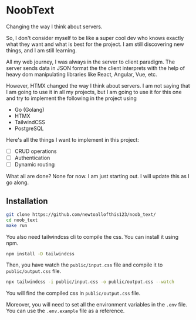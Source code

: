 # NoobText

Changing the way I think about servers.

So, I don't consider myself to be like a super cool dev who knows exactly what they want and what is best for the project. I am still discovering new things, and I am still learning.

All my web journey, I was always in the server to client paradigm. The server sends data in JSON format the the client interprets with the help of heavy dom manipulating libraries like React, Angular, Vue, etc.

However, HTMX changed the way I think about servers. I am not saying that I am going to use it in all my projects, but I am going to use it for this one and try to implement the following in the project using

- Go (Golang)
- HTMX
- TailwindCSS
- PostgreSQL

Here's all the things I want to implement in this project:

- [ ] CRUD operations
- [ ] Authentication
- [ ] Dynamic routing

What all are done? None for now. I am just starting out. I will update this as I go along.

## Installation

```bash
git clone https://github.com/newtoallofthis123/noob_text/
cd noob_text
make run
```

You also need tailwindcss cli to compile the css. You can install it using npm.

```bash
npm install -D tailwindcss
```

Then, you have watch the `public/input.css` file and compile it to `public/output.css` file.

```bash
npx tailwindcss -i public/input.css -o public/output.css --watch
```

You will find the compiled css in `public/output.css` file.

Moreover, you will need to set all the environment variables in the `.env` file. You can use the `.env.example` file as a reference.
